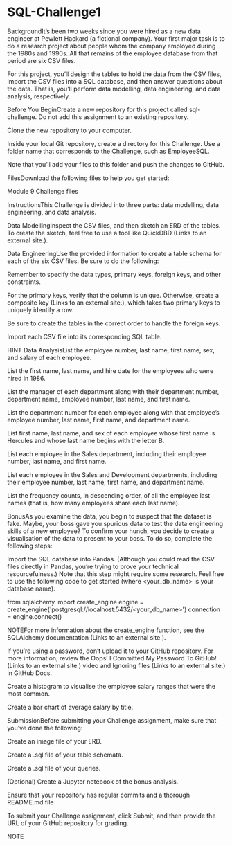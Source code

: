 # SQL-Challenge1


BackgroundIt’s been two weeks since you were hired as a new data engineer at Pewlett Hackard (a fictional company). Your first major task is to do a research project about people whom the company employed during the 1980s and 1990s. All that remains of the employee database from that period are six CSV files.

For this project, you’ll design the tables to hold the data from the CSV files, import the CSV files into a SQL database, and then answer questions about the data. That is, you’ll perform data modelling, data engineering, and data analysis, respectively.

Before You BeginCreate a new repository for this project called sql-challenge. Do not add this assignment to an existing repository.

Clone the new repository to your computer.

Inside your local Git repository, create a directory for this Challenge. Use a folder name that corresponds to the Challenge, such as EmployeeSQL.

Note that you’ll add your files to this folder and push the changes to GitHub.

FilesDownload the following files to help you get started:

Module 9 Challenge files

InstructionsThis Challenge is divided into three parts: data modelling, data engineering, and data analysis.

Data ModellingInspect the CSV files, and then sketch an ERD of the tables. To create the sketch, feel free to use a tool like QuickDBD (Links to an external site.).

Data EngineeringUse the provided information to create a table schema for each of the six CSV files. Be sure to do the following:

Remember to specify the data types, primary keys, foreign keys, and other constraints.

For the primary keys, verify that the column is unique. Otherwise, create a composite key (Links to an external site.), which takes two primary keys to uniquely identify a row.

Be sure to create the tables in the correct order to handle the foreign keys.

Import each CSV file into its corresponding SQL table.

HINT
Data AnalysisList the employee number, last name, first name, sex, and salary of each employee.

List the first name, last name, and hire date for the employees who were hired in 1986.

List the manager of each department along with their department number, department name, employee number, last name, and first name.

List the department number for each employee along with that employee’s employee number, last name, first name, and department name.

List first name, last name, and sex of each employee whose first name is Hercules and whose last name begins with the letter B.

List each employee in the Sales department, including their employee number, last name, and first name.

List each employee in the Sales and Development departments, including their employee number, last name, first name, and department name.

List the frequency counts, in descending order, of all the employee last names (that is, how many employees share each last name).

BonusAs you examine the data, you begin to suspect that the dataset is fake. Maybe, your boss gave you spurious data to test the data engineering skills of a new employee? To confirm your hunch, you decide to create a visualisation of the data to present to your boss. To do so, complete the following steps:

Import the SQL database into Pandas. (Although you could read the CSV files directly in Pandas, you’re trying to prove your technical resourcefulness.) Note that this step might require some research. Feel free to use the following code to get started (where <your_db_name> is your database name):

from sqlalchemy import create_engine
engine = create_engine('postgresql://localhost:5432/<your_db_name>')
connection = engine.connect()


NOTEFor more information about the create_engine function, see the SQLAlchemy documentation (Links to an external site.).

If you’re using a password, don’t upload it to your GitHub repository. For more information, review the Oops! I Committed My Password To GitHub! (Links to an external site.) video and Ignoring files (Links to an external site.) in GitHub Docs.

Create a histogram to visualise the employee salary ranges that were the most common.

Create a bar chart of average salary by title.

SubmissionBefore submitting your Challenge assignment, make sure that you’ve done the following:

Create an image file of your ERD.

Create a .sql file of your table schemata.

Create a .sql file of your queries.

(Optional) Create a Jupyter notebook of the bonus analysis.

Ensure that your repository has regular commits and a thorough README.md file

To submit your Challenge assignment, click Submit, and then provide the URL of your GitHub repository for grading.

NOTE
